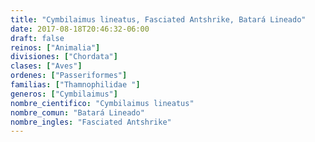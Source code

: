 ```yaml
---
title: "Cymbilaimus lineatus, Fasciated Antshrike, Batará Lineado"
date: 2017-08-18T20:46:32-06:00
draft: false
reinos: ["Animalia"]
divisiones: ["Chordata"]
clases: ["Aves"]
ordenes: ["Passeriformes"]
familias: ["Thamnophilidae "]
generos: ["Cymbilaimus"]
nombre_cientifico: "Cymbilaimus lineatus"
nombre_comun: "Batará Lineado"
nombre_ingles: "Fasciated Antshrike"
---
```

